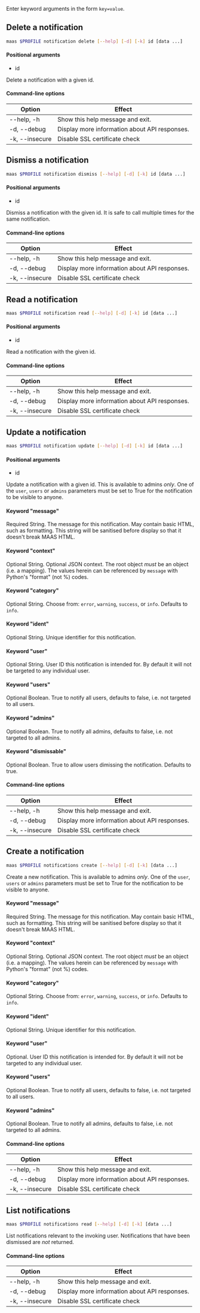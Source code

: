 Enter keyword arguments in the form `key=value`.

## Delete a notification

```bash
maas $PROFILE notification delete [--help] [-d] [-k] id [data ...] 
```

#### Positional arguments
- id

Delete a notification with a given id.

#### Command-line options
| Option | Effect |
|-----|-----|
| --help, -h | Show this help message and exit. |
| -d, --debug | Display more information about API responses. |
| -k, --insecure | Disable SSL certificate check |

## Dismiss a notification

```bash
maas $PROFILE notification dismiss [--help] [-d] [-k] id [data ...] 
```

#### Positional arguments
- id

Dismiss a notification with the given id. It is safe to call multiple times for the same notification.

#### Command-line options
| Option | Effect |
|-----|-----|
| --help, -h | Show this help message and exit. |
| -d, --debug | Display more information about API responses. |
| -k, --insecure | Disable SSL certificate check |

## Read a notification

```bash
maas $PROFILE notification read [--help] [-d] [-k] id [data ...] 
```

#### Positional arguments
- id

Read a notification with the given id.

#### Command-line options
| Option | Effect |
|-----|-----|
| --help, -h | Show this help message and exit. |
| -d, --debug | Display more information about API responses. |
| -k, --insecure | Disable SSL certificate check |

## Update a notification

```bash
maas $PROFILE notification update [--help] [-d] [-k] id [data ...] 
```

#### Positional arguments
- id


Update a notification with a given id. This is available to admins *only*. One of the ``user``, ``users`` or ``admins`` parameters must be set to True for the notification to be visible to anyone.

#### Keyword "message"
Required String.  The message for this notification. May contain basic HTML, such as formatting. This string will be sanitised before display so that it doesn't break MAAS HTML.

#### Keyword "context"
Optional String.  Optional JSON context. The root object *must* be an object (i.e. a mapping). The values herein can be referenced by ``message`` with Python's "format" (not %) codes.

#### Keyword "category"
Optional String. Choose from: ``error``, ``warning``, ``success``, or ``info``. Defaults to ``info``.

#### Keyword "ident"
Optional String. Unique identifier for this notification.

#### Keyword "user"
Optional String.  User ID this notification is intended for. By default it will not be targeted to any individual user.

#### Keyword "users"
Optional Boolean. True to notify all users, defaults to false, i.e. not targeted to all users.

#### Keyword "admins"
Optional Boolean. True to notify all admins, defaults to false, i.e. not targeted to all admins.

#### Keyword "dismissable"
Optional Boolean. True to allow users dimissing the notification. Defaults to true.

#### Command-line options
| Option | Effect |
|-----|-----|
| --help, -h | Show this help message and exit. |
| -d, --debug | Display more information about API responses. |
| -k, --insecure | Disable SSL certificate check |

## Create a notification

```bash
maas $PROFILE notifications create [--help] [-d] [-k] [data ...] 
```

Create a new notification.  This is available to admins *only*. One of the ``user``, ``users`` or ``admins`` parameters must be set to True for the notification to be visible to anyone.

#### Keyword "message"
Required String.  The message for this notification. May contain basic HTML, such as formatting. This string will be sanitised before display so that it doesn't break MAAS HTML.

#### Keyword "context"
Optional String.  Optional JSON context. The root object *must* be an object (i.e. a mapping). The values herein can be referenced by ``message`` with Python's "format" (not %) codes.

#### Keyword "category"
Optional String. Choose from: ``error``, ``warning``, ``success``, or ``info``. Defaults to ``info``.

#### Keyword "ident"
Optional String. Unique identifier for this notification.

#### Keyword "user"
Optional.  User ID this notification is intended for. By default it will not be targeted to any individual user.

#### Keyword "users"
Optional Boolean. True to notify all users, defaults to false, i.e. not targeted to all users.

#### Keyword "admins"
Optional Boolean. True to notify all admins, defaults to false, i.e. not targeted to all admins.

#### Command-line options
| Option | Effect |
|-----|-----|
| --help, -h | Show this help message and exit. |
| -d, --debug | Display more information about API responses. |
| -k, --insecure | Disable SSL certificate check |

## List notifications

```bash
maas $PROFILE notifications read [--help] [-d] [-k] [data ...] 
```

List notifications relevant to the invoking user.  Notifications that have been dismissed are *not* returned.

#### Command-line options
| Option | Effect |
|-----|-----|
| --help, -h | Show this help message and exit. |
| -d, --debug | Display more information about API responses. |
| -k, --insecure | Disable SSL certificate check |
